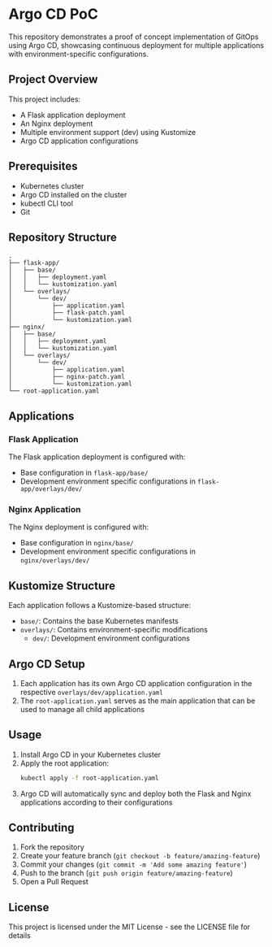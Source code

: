 # Argo CD PoC

This repository demonstrates a proof of concept implementation of GitOps using Argo CD, showcasing continuous deployment for multiple applications with environment-specific configurations.

## Project Overview

This project includes:
- A Flask application deployment
- An Nginx deployment
- Multiple environment support (dev) using Kustomize
- Argo CD application configurations

## Prerequisites

- Kubernetes cluster
- Argo CD installed on the cluster
- kubectl CLI tool
- Git

## Repository Structure

```
.
├── flask-app/
│   ├── base/
│   │   ├── deployment.yaml
│   │   └── kustomization.yaml
│   └── overlays/
│       └── dev/
│           ├── application.yaml
│           ├── flask-patch.yaml
│           └── kustomization.yaml
├── nginx/
│   ├── base/
│   │   ├── deployment.yaml
│   │   └── kustomization.yaml
│   └── overlays/
│       └── dev/
│           ├── application.yaml
│           ├── nginx-patch.yaml
│           └── kustomization.yaml
└── root-application.yaml
```

## Applications

### Flask Application
The Flask application deployment is configured with:
- Base configuration in `flask-app/base/`
- Development environment specific configurations in `flask-app/overlays/dev/`

### Nginx Application
The Nginx deployment is configured with:
- Base configuration in `nginx/base/`
- Development environment specific configurations in `nginx/overlays/dev/`

## Kustomize Structure

Each application follows a Kustomize-based structure:
- `base/`: Contains the base Kubernetes manifests
- `overlays/`: Contains environment-specific modifications
  - `dev/`: Development environment configurations

## Argo CD Setup

1. Each application has its own Argo CD application configuration in the respective `overlays/dev/application.yaml`
2. The `root-application.yaml` serves as the main application that can be used to manage all child applications

## Usage

1. Install Argo CD in your Kubernetes cluster
2. Apply the root application:
   ```bash
   kubectl apply -f root-application.yaml
   ```
3. Argo CD will automatically sync and deploy both the Flask and Nginx applications according to their configurations

## Contributing

1. Fork the repository
2. Create your feature branch (`git checkout -b feature/amazing-feature`)
3. Commit your changes (`git commit -m 'Add some amazing feature'`)
4. Push to the branch (`git push origin feature/amazing-feature`)
5. Open a Pull Request

## License

This project is licensed under the MIT License - see the LICENSE file for details